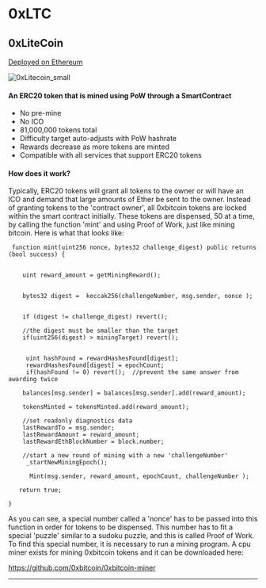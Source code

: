 # 0xLTC

 
 ## 0xLiteCoin 
 [Deployed on Ethereum](https://etherscan.io/address/0x74ee01c2263fce22a45be7c0904bde1701a74933691696c393eccab8b29923fa
)
 
![0xLitecoin_small](https://user-images.githubusercontent.com/)

 
 #### An ERC20 token that is mined using PoW through a SmartContract 
  
  * No pre-mine 
  * No ICO
  * 81,000,000 tokens total
  * Difficulty target auto-adjusts with PoW hashrate
  * Rewards decrease as more tokens are minted 
  * Compatible with all services that support ERC20 tokens
  
  
   
 #### How does it work?
 
Typically, ERC20 tokens will grant all tokens to the owner or will have an ICO and demand that large amounts of Ether be sent to the owner.   Instead of granting tokens to the 'contract owner', all 0xbitcoin tokens are locked within the smart contract initially.  These tokens are dispensed, 50 at a time, by calling the function 'mint' and using Proof of Work, just like mining bitcoin.  Here is what that looks like: 


     function mint(uint256 nonce, bytes32 challenge_digest) public returns (bool success) {

       
        uint reward_amount = getMiningReward();

        
        bytes32 digest =  keccak256(challengeNumber, msg.sender, nonce );

         
        if (digest != challenge_digest) revert();

        //the digest must be smaller than the target
        if(uint256(digest) > miningTarget) revert();
     

         uint hashFound = rewardHashesFound[digest];
         rewardHashesFound[digest] = epochCount;
         if(hashFound != 0) revert();  //prevent the same answer from awarding twice

        balances[msg.sender] = balances[msg.sender].add(reward_amount);

        tokensMinted = tokensMinted.add(reward_amount);

        //set readonly diagnostics data
        lastRewardTo = msg.sender;
        lastRewardAmount = reward_amount;
        lastRewardEthBlockNumber = block.number;
        
        //start a new round of mining with a new 'challengeNumber'
         _startNewMiningEpoch();

          Mint(msg.sender, reward_amount, epochCount, challengeNumber );

       return true;

    }
 
 
As you can see, a special number called a 'nonce' has to be passed into this function in order for tokens to be dispensed.  This number has to fit a special 'puzzle' similar to a sudoku puzzle, and this is called Proof of Work.   To find this special number, it is necessary to run a mining program.  A cpu miner exists for mining 0xbitcoin tokens and it can be downloaded here: 

https://github.com/0xbitcoin/0xbitcoin-miner


 

 
 
 
 
 ----------
 

  

 
 
